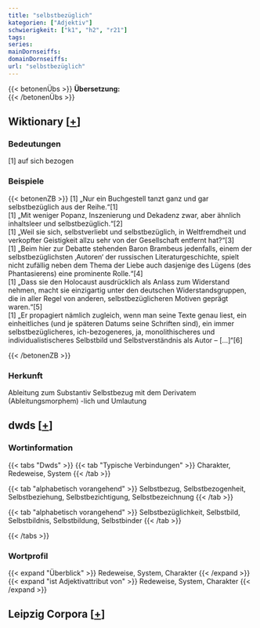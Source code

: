 ```yaml
---
title: "selbstbezüglich"
kategorien: ["Adjektiv"]
schwierigkeit: ["k1", "h2", "r21"]
tags:
series:
mainDornseiffs:
domainDornseiffs:
url: "selbstbezüglich"
---
```


{{< betonenÜbs >}}
**Übersetzung:**  
{{< /betonenÜbs >}}

## Wiktionary [[+](https://de.wiktionary.org/wiki/selbstbezüglich)]

### Bedeutungen
[1] auf sich bezogen  

### Beispiele
{{< betonenZB >}}
[1] „Nur ein Buchgestell tanzt ganz und gar selbstbezüglich aus der Reihe.“[1]  
[1] „Mit weniger Popanz, Inszenierung und Dekadenz zwar, aber ähnlich inhaltsleer und selbstbezüglich.“[2]  
[1] „Weil sie sich, selbstverliebt und selbstbezüglich, in Weltfremdheit und verkopfter Geistigkeit allzu sehr von der Gesellschaft entfernt hat?“[3]  
[1] „Beim hier zur Debatte stehenden Baron Brambeus jedenfalls, einem der selbstbezüglichsten ‚Autoren‘ der russischen Literaturgeschichte, spielt nicht zufällig neben dem Thema der Liebe auch dasjenige des Lügens (des Phantasierens) eine prominente Rolle.“[4]  
[1] „Dass sie den Holocaust ausdrücklich als Anlass zum Widerstand nehmen, macht sie einzigartig unter den deutschen Widerstandsgruppen, die in aller Regel von anderen, selbstbezüglicheren Motiven geprägt waren.“[5]  
[1] „Er propagiert nämlich zugleich, wenn man seine Texte genau liest, ein einheitliches (und je späteren Datums seine Schriften sind), ein immer selbstbezüglicheres, ich-bezogeneres, ja, monolithischeres und individualistischeres Selbstbild und Selbstverständnis als Autor – […]“[6]  

{{< /betonenZB >}}
### Herkunft
Ableitung zum Substantiv Selbstbezug mit dem Derivatem (Ableitungsmorphem) -lich und Umlautung  



## dwds [[+](https://www.dwds.de/wb/selbstbezüglich)]

### Wortinformation
{{< tabs "Dwds" >}}
{{< tab "Typische Verbindungen" >}}
Charakter, Redeweise, System
{{< /tab >}}

{{< tab "alphabetisch vorangehend" >}}
Selbstbezug, Selbstbezogenheit, Selbstbeziehung, Selbstbezichtigung, Selbstbezeichnung
{{< /tab >}}

{{< tab "alphabetisch vorangehend" >}}
Selbstbezüglichkeit, Selbstbild, Selbstbildnis, Selbstbildung, Selbstbinder
{{< /tab >}}

{{< /tabs >}}

### Wortprofil
{{< expand "Überblick" >}} Redeweise, System, Charakter {{< /expand >}}
{{< expand "ist Adjektivattribut von" >}} Redeweise, System, Charakter {{< /expand >}}

## Leipzig Corpora [[+](https://corpora.uni-leipzig.de/en/res?word=selbstbezüglich&corpusId=deu_newscrawl-public_2018)]

